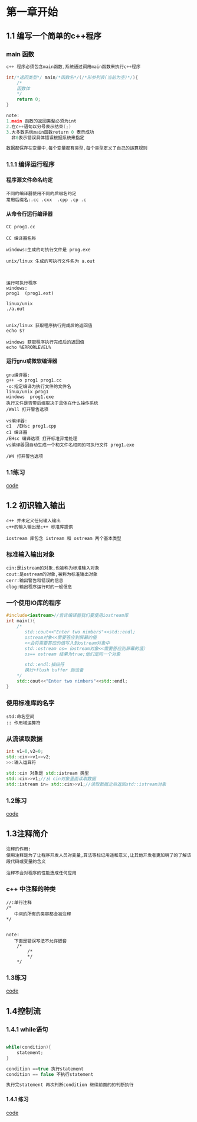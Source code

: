 # 第一章开始
## 1.1 编写一个简单的c++程序
### main 函数
```cpp
c++ 程序必须包含main函数,系统通过调用main函数来执行c++程序

int/*返回类型*/ main/*函数名*/(/*形参列表(当前为空)*/){
    /*
    函数体
    */
    return 0;
}

note:
1.main 函数的返回类型必须为int
2.在c++语句以分号表示结束(;)
3.大多数系统main函数return 0 表示成功
  非0表示错误具体错误根据系统来指定

数据都保存在变量中,每个变量都有类型,每个类型定义了自己的运算规则
```
### 1.1.1 编译运行程序
#### 程序源文件命名约定
```
不同的编译器使用不同的后缀名约定
常用后缀名:.cc .cxx  .cpp .cp .c
```
#### 从命令行运行编译器
```
CC prog1.cc

CC 编译器名称

windows:生成的可执行文件是 prog.exe

unix/linux 生成的可执行文件名为 a.out



运行可执行程序
windows:
prog1  (prog1.ext)

linux/unix
./a.out


unix/linux 获取程序执行完成后的返回值
echo $?

windows 获取程序执行完成后的返回值
echo %ERRORLEVEL%
```
#### 运行gnu或微软编译器
```
gnu编译器:
g++ -o prog1 prog1.cc
-o:指定编译为执行文件的文件名
linux/unix prog1
windows  prog1.exe
执行文件是否带后缀取决于具体在什么操作系统
/Wall 打开警告选项

vs编译器:
c1  /EHsc prog1.cpp
c1 编译器
/EHsc 编译选项 打开标准异常处理
vs编译器回自动生成一个和文件名相同的可执行文件 prog1.exe

/W4 打开警告选项
```
### 1.1练习
[code](./codes/chapter1/1_1.cpp)

## 1.2 初识输入输出
```
c++ 并未定义任何输入输出
c++的输入输出是c++ 标准库提供

iostream 库包含 istream 和 ostream 两个基本类型
```
### 标准输入输出对象
```
cin:是istream的对象,也被称为标准输入对象
cout:是ostream的对象,被称为标准输出对象
cerr:输出警告和错误的信息
clog:输出程序运行时的一般信息
```
### 一个使用IO库的程序
```cpp
#include<iostream>//告诉编译器我们要使用iostream库
int main(){
    /*
       std::cout<<"Enter two nimbers"<<std::endl;
       ostream对象<<需要答应到屏幕的值
       <<会将需要答应的值写入到ostream对象中
       std::ostream os=（ostream对象<<需要答应到屏幕的值）
       os== ostream 结果为true;他们是同一个对象

       std::endl:操纵符
       换行+flush buffer 到设备
    */
    std::cout<<"Enter two nimbers"<<std::endl;
}
```
### 使用标准库的名字
```
std:命名空间
:: 作用域运算符
```
### 从流读取数据
```cpp
int v1=0,v2=0;
std::cin>>v1>>v2;
>>:输入运算符

std::cin 对象是 std::istream 类型
std::cin>>v1;//从 cin对象里面读取数据
std::istream in= std::cin>>v1;//读取数据之后返回std::istream对象
```
### 1.2练习
[code](./codes/chapter1/1_2.cpp)

## 1.3注释简介
```
注释的作用:
使用注释是为了让程序开发人员对变量,算法等标记用途和意义,让其他开发者更加明了的了解该段代码或变量的含义

注释不会对程序的性能造成任何应用

```
### c++ 中注释的种类
```
//:单行注释
/*
   中间的所有的类容都会被注释 
*/


note:
   下面是错误写法不允许嵌套
    /*
        /* 
        */
    */
```
### 1.3练习
[code](codes/chapter1/1_3.cpp)

## 1.4控制流
### 1.4.1 while语句
```cpp

while(condition){
    statement;
}

condition ==true 执行statement
condition == false 不执行statement

执行完statement 再次判断condition 继续前面的的判断执行
```
#### 1.4.1 练习
[code](./codes/chapter1/1_4_1.cpp)
